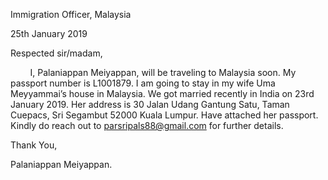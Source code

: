 
Immigration Officer,
Malaysia

25th January 2019

Respected sir/madam,

        I, Palaniappan Meiyappan, will be traveling to Malaysia soon. My passport number is L1001879. I am going to stay in my wife Uma Meyyammai’s house in Malaysia. We got married recently in India on 23rd January 2019. Her address is 30 Jalan Udang Gantung Satu, Taman Cuepacs, Sri Segambut 52000 Kuala Lumpur. Have attached her passport. Kindly do reach out to [parsripals88@gmail.com](mailto:parsripals88@gmail.com) for further details.

  

Thank You,

Palaniappan Meiyappan.
